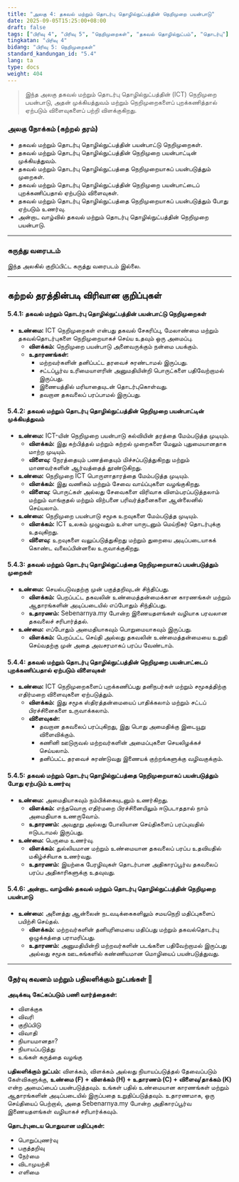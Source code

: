 ```yaml
---
title: "அலகு 4: தகவல் மற்றும் தொடர்பு தொழில்நுட்பத்தின் நெறிமுறை பயன்பாடு"
date: 2025-09-05T15:25:00+08:00
draft: false
tags: ["பிரிவு 4", "பிரிவு 5", "நெறிமுறைகள்", "தகவல் தொழில்நுட்பம்", "தொடர்பு"]
tingkatan: "பிரிவு 4"
bidang: "பிரிவு 5: நெறிமுறைகள்"
standard_kandungan_id: "5.4"
lang: ta
type: docs
weight: 404
---
```


> இந்த அலகு தகவல் மற்றும் தொடர்பு தொழில்நுட்பத்தின் (ICT) நெறிமுறை பயன்பாடு, அதன் முக்கியத்துவம் மற்றும் நெறிமுறைகளைப் புறக்கணித்தால் ஏற்படும் விளைவுகளைப் பற்றி விளக்குகிறது.

### அலகு நோக்கம் (கற்றல் தரம்)
* தகவல் மற்றும் தொடர்பு தொழில்நுட்பத்தின் பயன்பாட்டு நெறிமுறைகள்.
* தகவல் மற்றும் தொடர்பு தொழில்நுட்பத்தின் நெறிமுறை பயன்பாட்டின் முக்கியத்துவம்.
* தகவல் மற்றும் தொடர்பு தொழில்நுட்பத்தை நெறிமுறையாகப் பயன்படுத்தும் முறைகள்.
* தகவல் மற்றும் தொடர்பு தொழில்நுட்பத்தின் நெறிமுறை பயன்பாட்டைப் புறக்கணிப்பதால் ஏற்படும் விளைவுகள்.
* தகவல் மற்றும் தொடர்பு தொழில்நுட்பத்தை நெறிமுறையாகப் பயன்படுத்தும் போது ஏற்படும் உணர்வு.
* அன்றாட வாழ்வில் தகவல் மற்றும் தொடர்பு தொழில்நுட்பத்தின் நெறிமுறை பயன்பாடு.

---

### கருத்து வரைபடம்
இந்த அலகில் குறிப்பிட்ட கருத்து வரைபடம் இல்லை.

---

## கற்றல் தரத்தின்படி விரிவான குறிப்புகள்
#### 5.4.1: தகவல் மற்றும் தொடர்பு தொழில்நுட்பத்தின் பயன்பாட்டு நெறிமுறைகள்
* **உண்மை:** ICT நெறிமுறைகள் என்பது தகவல் சேகரிப்பு, மேலாண்மை மற்றும் தகவல்தொடர்புகளை நெறிமுறையாகச் செய்ய உதவும் ஒரு அமைப்பு.
    * **விளக்கம்:** நெறிமுறை பயன்பாடு அனைவருக்கும் நன்மை பயக்கும்.
    * **உதாரணங்கள்:**
        * மற்றவர்களின் தனிப்பட்ட தரவைச் சுரண்டாமல் இருப்பது.
        * சட்டப்பூர்வ உரிமையாளரின் அனுமதியின்றி பொருட்களை பதிவேற்றாமல் இருப்பது.
        * இணையத்தில் மரியாதையுடன் தொடர்புகொள்வது.
        * தவறான தகவலைப் பரப்பாமல் இருப்பது.

#### 5.4.2: தகவல் மற்றும் தொடர்பு தொழில்நுட்பத்தின் நெறிமுறை பயன்பாட்டின் முக்கியத்துவம்
* **உண்மை:** ICT-யின் நெறிமுறை பயன்பாடு கல்வியின் தரத்தை மேம்படுத்த முடியும்.
    * **விளக்கம்:** இது கற்பித்தல் மற்றும் கற்றல் முறைகளை மேலும் புதுமையானதாக மாற்ற முடியும்.
    * **விளைவு:** நேரத்தையும் பணத்தையும் மிச்சப்படுத்துகிறது மற்றும் மாணவர்களின் ஆர்வத்தைத் தூண்டுகிறது.
* **உண்மை:** நெறிமுறை ICT பொருளாதாரத்தை மேம்படுத்த முடியும்.
    * **விளக்கம்:** இது வணிகம் மற்றும் சேவை வாய்ப்புகளை வழங்குகிறது.
    * **விளைவு:** பொருட்கள் அல்லது சேவைகளை விரிவாக விளம்பரப்படுத்தலாம் மற்றும் வாங்குதல் மற்றும் விற்பனை பரிவர்த்தனைகளை ஆன்லைனில் செய்யலாம்.
* **உண்மை:** நெறிமுறை பயன்பாடு சமூக உறவுகளை மேம்படுத்த முடியும்.
    * **விளக்கம்:** ICT உலகம் முழுவதும் உள்ள யாருடனும் மெய்நிகர் தொடர்புக்கு உதவுகிறது.
    * **விளைவு:** உறவுகளை வலுப்படுத்துகிறது மற்றும் துறையை அடிப்படையாகக் கொண்ட வலைப்பின்னலை உருவாக்குகிறது.

#### 5.4.3: தகவல் மற்றும் தொடர்பு தொழில்நுட்பத்தை நெறிமுறையாகப் பயன்படுத்தும் முறைகள்
* **உண்மை:** செயல்படுவதற்கு முன் பகுத்தறிவுடன் சிந்திப்பது.
    * **விளக்கம்:** பெறப்பட்ட தகவலின் உண்மைத்தன்மைக்கான காரணங்கள் மற்றும் ஆதாரங்களின் அடிப்படையில் எப்போதும் சிந்திப்பது.
    * **உதாரணம்:** Sebenarnya.my போன்ற இணையதளங்கள் வழியாக பரவலான தகவலைச் சரிபார்த்தல்.
* **உண்மை:** எப்போதும் அமைதியாகவும் பொறுமையாகவும் இருப்பது.
    * **விளக்கம்:** பெறப்பட்ட செய்தி அல்லது தகவலின் உண்மைத்தன்மையை உறுதி செய்வதற்கு முன் அதை அவசரமாகப் பரப்ப வேண்டாம்.

#### 5.4.4: தகவல் மற்றும் தொடர்பு தொழில்நுட்பத்தின் நெறிமுறை பயன்பாட்டைப் புறக்கணிப்பதால் ஏற்படும் விளைவுகள்
* **உண்மை:** ICT நெறிமுறைகளைப் புறக்கணிப்பது தனிநபர்கள் மற்றும் சமூகத்திற்கு எதிர்மறை விளைவுகளை ஏற்படுத்தும்.
    * **விளக்கம்:** இது சமூக ஸ்திரத்தன்மையைப் பாதிக்கலாம் மற்றும் சட்டப் பிரச்சினைகளை உருவாக்கலாம்.
    * **விளைவுகள்:**
        * தவறான தகவலைப் பரப்புகிறது, இது பொது அமைதிக்கு இடையூறு விளைவிக்கும்.
        * கணினி ஊடுருவல் மற்றவர்களின் அமைப்புகளை செயலிழக்கச் செய்யலாம்.
        * தனிப்பட்ட தரவைச் சுரண்டுவது இணையக் குற்றங்களுக்கு வழிவகுக்கும்.

#### 5.4.5: தகவல் மற்றும் தொடர்பு தொழில்நுட்பத்தை நெறிமுறையாகப் பயன்படுத்தும் போது ஏற்படும் உணர்வு
* **உண்மை:** அமைதியாகவும் நம்பிக்கையுடனும் உணர்கிறது.
    * **விளக்கம்:** எந்தவொரு எதிர்மறை பிரச்சினையிலும் ஈடுபடாததால் நாம் அமைதியாக உணருவோம்.
    * **உதாரணம்:** அவதூறு அல்லது போலியான செய்திகளைப் பரப்புவதில் ஈடுபடாமல் இருப்பது.
* **உண்மை:** பெருமை உணர்வு.
    * **விளக்கம்:** துல்லியமான மற்றும் உண்மையான தகவலைப் பரப்ப உதவியதில் மகிழ்ச்சியாக உணர்வது.
    * **உதாரணம்:** இயற்கை பேரழிவுகள் தொடர்பான அதிகாரப்பூர்வ தகவலைப் பரப்ப அதிகாரிகளுக்கு உதவுவது.

#### 5.4.6: அன்றாட வாழ்வில் தகவல் மற்றும் தொடர்பு தொழில்நுட்பத்தின் நெறிமுறை பயன்பாடு
* **உண்மை:** அனைத்து ஆன்லைன் நடவடிக்கைகளிலும் சமயநெறி மதிப்புகளைப் பயிற்சி செய்தல்.
    * **விளக்கம்:** மற்றவர்களின் தனியுரிமையை மதிப்பது மற்றும் தகவல்தொடர்பு ஒழுக்கத்தை பராமரிப்பது.
    * **உதாரணம்:** அனுமதியின்றி மற்றவர்களின் படங்களை பதிவேற்றாமல் இருப்பது அல்லது சமூக ஊடகங்களில் கண்ணியமான மொழியைப் பயன்படுத்துவது.

---

### தேர்வு கவனம் மற்றும் பதிலளிக்கும் நுட்பங்கள் 📝
**அடிக்கடி கேட்கப்படும் பணி வார்த்தைகள்:**
* விளக்குக
* விவரி
* குறிப்பிடு
* விவாதி
* நியாயமானதா?
* நியாயப்படுத்து
* உங்கள் கருத்தை வழங்கு

**பதிலளிக்கும் நுட்பம்:**
விளக்கம், விளக்கம் அல்லது நியாயப்படுத்தல் தேவைப்படும் கேள்விகளுக்கு, **உண்மை (F) + விளக்கம் (H) + உதாரணம் (C) + விளைவு/தாக்கம் (K)** என்ற அமைப்பைப் பயன்படுத்தவும். உங்கள் பதில் உண்மையான காரணங்கள் மற்றும் ஆதாரங்களின் அடிப்படையில் இருப்பதை உறுதிப்படுத்தவும். உதாரணமாக, ஒரு செய்தியைப் பெற்றால், அதை Sebenarnya.my போன்ற அதிகாரப்பூர்வ இணையதளங்கள் வழியாகச் சரிபார்க்கவும்.

**தொடர்புடைய பொதுவான மதிப்புகள்:**
* பொறுப்புணர்வு
* பகுத்தறிவு
* நேர்மை
* விடாமுயற்சி
* எளிமை